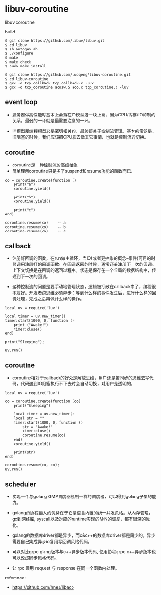 # libuv-coroutine
libuv coroutine

build
```
$ git clone https://github.com/libuv/libuv.git
$ cd libuv
$ sh autogen.sh
$ ./configure
$ make
$ make check
$ sudo make install

$ git clone https://github.com/luoqeng/libuv-coroutine.git
$ cd libuv-coroutine
$ gcc -o tcp_callback tcp_callback.c -luv
$ gcc -o tcp_coroutine acosw.S aco.c tcp_coroutine.c -luv
```

## event loop
* 服务器做高性能时基本上会落在IO模型这一块上面，因为CPU/内存/IO的制约关系，最弱的一环就是最需要注意的一环。

* IO模型跟编程模型又是密切相关的，最终都关于控制流管理。基本的常识是，IO阻塞的时候，我们应该把CPU拿去做其它事情，也就是控制流的切换。


## coroutine
* coroutine是一种控制流的高级抽象
* 简单理解coroutine只是多了suspend和resume功能的函数而已。
```
co = coroutine.create(function ()
    print("a")
    coroutine.yield()

    print("b")
    coroutine.yield()

    print("c")
end)

coroutine.resume(co)    -- a
coroutine.resume(co)    -- b
coroutine.resume(co)    -- c
```


## callback
 * 注册好回调的函数，在run做主循环，当IO(或者更抽象的概念–事件)可用的时候调用注册好的回调函数。在回调返回的时候，通常还会注册下一次的回调。上下文切换是在回调的返回过程中。状态是保存在一个全局的数据结构中，传递到下一次的回调。

 * 这种控制流的问题是要手动地管理状态，逻辑被打散在callback中了，编程很不友好。开发者的思维必须异步：等到什么样的事件发生后，进行什么样的回调处理，完成之后再做什么样的操作。
```
local uv = require('luv')

local timer = uv.new_timer()
timer:start(1000, 0, function ()
    print ("Awake!")
    timer:close()
end)

print("Sleeping");

uv.run()
```



## coroutine
* coroutine相对于callback的好处是解放思维，用户还是按同步的思维去写代码，代码遇到IO阻塞执行不下去时会自动切换，对用户是透明的。
```
local uv = require('luv')

co = coroutine.create(function (co)
    print("Sleeping")

    local timer = uv.new_timer()
    local str = ""
    timer:start(1000, 0, function ()
        str = "Awake!"
        timer:close()
        coroutine.resume(co)
    end)
    coroutine.yield()

    print(str)
end)

coroutine.resume(co, co);
uv.run()
```

## scheduler

* 实现一个与golang GMP调度器机制一样的调度器，可以得到golang子集的能力。

* golang的协程最大的优势在于它是语言内置的统一并发风格。从内存管理，gc到网络库, syscall以及对应的runtime实现的M:N的调度，都有很深的优化。

* golang的数据库driver都是异步，而c&c++的数据库driver都是同步的，异步需要自己集成异步io复用写回调风格代码。

* 可以对比grpc glang版本与c++异步版本代码, 使用协程grpc c++异步版本也可以改成同步风格代码。

* 让 rpc 调用 request 与 response 在同一个函数内处理。


reference:
 - https://github.com/hnes/libaco
